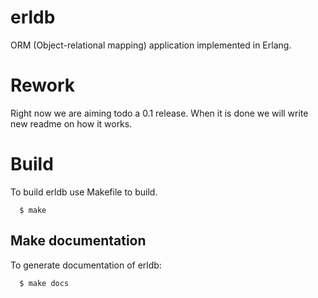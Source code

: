 # erldb

ORM (Object-relational mapping) application implemented in Erlang.

# Rework

Right now we are aiming todo a 0.1 release. When it is done we will
write new readme on how it works.

# Build
To build erldb use Makefile to build.

```
  $ make
```

## Make documentation
To generate documentation of erldb:

```
  $ make docs
```
